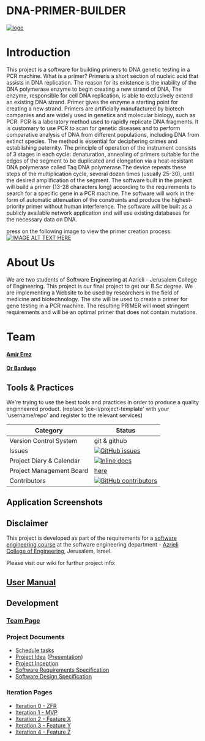# DNA-PRIMER-BUILDER

<a href="https://ibb.co/ckMuFG"><img src="https://preview.ibb.co/nAMuFG/logo.jpg" alt="logo" border="0"></a>

# Introduction

This project is a software for building primers to DNA genetic testing in a PCR machine.
What is a primer?
Primeris a short section of nucleic acid that assists in DNA replication.
The reason for its existence is the inability of the DNA polymerase enzyme to begin creating a new strand of DNA, The enzyme, responsible for cell DNA replication, is able to exclusively extend an existing DNA strand. 
Primer gives the enzyme a starting point for creating a new strand.
Primers are artificially manufactured by biotech companies and are widely used in genetics and molecular biology, such as PCR.
PCR is a laboratory method used to rapidly replicate DNA fragments.
It is customary to use PCR to scan for genetic diseases and to perform comparative analysis of DNA from different populations, including DNA from extinct species. 
The method is essential for deciphering crimes and establishing paternity.
The principle of operation of the instrument consists of 3 stages in each cycle: denaturation, annealing of primers suitable for the edges of the segment to be duplicated and elongation via a heat-resistant DNA polymerase called Taq DNA polymerase.The device repeats these steps of the multiplication cycle, several dozen times (usually 25-30), until the desired amplification of the segment.
The software built in the project will build a primer (13-28 characters long) according to the requirements to search for a specific gene in a PCR machine.
The software will work in the form of automatic attenuation of the constraints and produce the highest-priority primer without human interference.
The software will be built as a publicly available network application and will use existing databases for the necessary data on DNA.



press on the following image to view the primer creation process:
[![IMAGE ALT TEXT HERE](https://img.youtube.com/vi/DjNGgte52lI/0.jpg)](https://www.youtube.com/watch?v=DjNGgte52lI)

 # About Us
 
 We are two students of Software Engineering at Azrieli - Jerusalem College of Engineering. This project is our final project to get our B.Sc degree. We are implementing a Website to be used by researchers in the field of medicine and biotechnology. The site will be used to create a primer for gene testing in a PCR machine. The resulting PRIMER will meet stringent requirements and will be an optimal primer that does not contain mutations.
 
 # Team

####  [Amir Erez](https://github.com/erezam)
####  [Or Bardugo](https://github.com/orbardugo)

## Tools & Practices
We're trying to use the best tools and practices in order to produce a quality enginneered product.
(replace 'jce-il/project-template' with your 'username/repo' and register to the relevant services)

|Category|Status|
|---|---|
| Version Control System| git & github |
| Issues | [![GitHub issues](https://img.shields.io/github/issues/erezam/DNA-PRIMER-BUILDER.svg?style=flat)](https://github.com/erezam/DNA-PRIMER-BUILDER/issues) |
| Project Diary & Calendar | [![Inline docs](http://inch-ci.org/github/erezam/DNA-PRIMER-BUILDER.svg?branch=master)](https://github.com/erezam/DNA-PRIMER-BUILDER/wiki/Project-Calendar) |
| Project Management Board| [here](https://github.com/orbardugo/Hahot-Hameshulash/projects/1) |
| Contributors | [![GitHub contributors](https://img.shields.io/github/contributors/erezam/DNA-PRIMER-BUILDER.svg)](https://github.com/erezam/DNA-PRIMER-BUILDER/graphs/contributors)|


## Application Screenshots


## Disclaimer
This project is developed as part of the requirements for a [software engineering course](https://github.com/jce-il/se-class/wiki) at the software engineering department - [Azrieli College of Engineering](http://www.jce.ac.il/), Jerusalem, Israel.

Please visit our wiki for furthur project info: 

## [User Manual](../../wiki/user-manual) 

## Development


### [Team Page](../../wiki/team)

### Project Documents
- [Schedule tasks](https://github.com/erezam/DNA-PRIMER-BUILDER/projects/1)
- [Project Idea](docs/idea.pdf) ([Presentation](docs/idea-slides.pdf))
- [Project Inception](../../wiki/inception)
- [Software Requirements Specification](../../wiki/srs)
- [Software Design Specification](../../wiki/sds)

### Iteration Pages
- [Iteration 0 - ZFR]()
- [Iteration 1 - MVP]()
- [Iteration 2 - Feature X]()
- [Iteration 3 - Feature Y]() 
- [Iteration 4 - Feature Z]()
